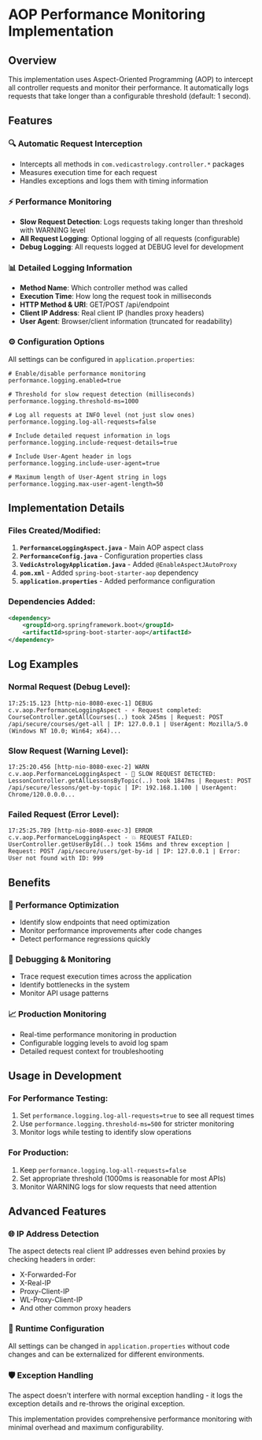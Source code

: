 # AOP Performance Monitoring Implementation

## Overview
This implementation uses Aspect-Oriented Programming (AOP) to intercept all controller requests and monitor their performance. It automatically logs requests that take longer than a configurable threshold (default: 1 second).

## Features

### 🔍 **Automatic Request Interception**
- Intercepts all methods in `com.vedicastrology.controller.*` packages
- Measures execution time for each request
- Handles exceptions and logs them with timing information

### ⚡ **Performance Monitoring**
- **Slow Request Detection**: Logs requests taking longer than threshold with WARNING level
- **All Request Logging**: Optional logging of all requests (configurable)
- **Debug Logging**: All requests logged at DEBUG level for development

### 📊 **Detailed Logging Information**
- **Method Name**: Which controller method was called
- **Execution Time**: How long the request took in milliseconds
- **HTTP Method & URI**: GET/POST /api/endpoint
- **Client IP Address**: Real client IP (handles proxy headers)
- **User Agent**: Browser/client information (truncated for readability)

### ⚙️ **Configuration Options**
All settings can be configured in `application.properties`:

```properties
# Enable/disable performance monitoring
performance.logging.enabled=true

# Threshold for slow request detection (milliseconds)
performance.logging.threshold-ms=1000

# Log all requests at INFO level (not just slow ones)
performance.logging.log-all-requests=false

# Include detailed request information in logs
performance.logging.include-request-details=true

# Include User-Agent header in logs
performance.logging.include-user-agent=true

# Maximum length of User-Agent string in logs
performance.logging.max-user-agent-length=50
```

## Implementation Details

### Files Created/Modified:
1. **`PerformanceLoggingAspect.java`** - Main AOP aspect class
2. **`PerformanceConfig.java`** - Configuration properties class
3. **`VedicAstrologyApplication.java`** - Added `@EnableAspectJAutoProxy`
4. **`pom.xml`** - Added `spring-boot-starter-aop` dependency
5. **`application.properties`** - Added performance configuration

### Dependencies Added:
```xml
<dependency>
    <groupId>org.springframework.boot</groupId>
    <artifactId>spring-boot-starter-aop</artifactId>
</dependency>
```

## Log Examples

### Normal Request (Debug Level):
```
17:25:15.123 [http-nio-8080-exec-1] DEBUG c.v.aop.PerformanceLoggingAspect - ⚡ Request completed: CourseController.getAllCourses(..) took 245ms | Request: POST /api/secure/courses/get-all | IP: 127.0.0.1 | UserAgent: Mozilla/5.0 (Windows NT 10.0; Win64; x64)...
```

### Slow Request (Warning Level):
```
17:25:20.456 [http-nio-8080-exec-2] WARN  c.v.aop.PerformanceLoggingAspect - 🐌 SLOW REQUEST DETECTED: LessonController.getAllLessonsByTopic(..) took 1847ms | Request: POST /api/secure/lessons/get-by-topic | IP: 192.168.1.100 | UserAgent: Chrome/120.0.0.0...
```

### Failed Request (Error Level):
```
17:25:25.789 [http-nio-8080-exec-3] ERROR c.v.aop.PerformanceLoggingAspect - 💥 REQUEST FAILED: UserController.getUserById(..) took 156ms and threw exception | Request: POST /api/secure/users/get-by-id | IP: 127.0.0.1 | Error: User not found with ID: 999
```

## Benefits

### 🚀 **Performance Optimization**
- Identify slow endpoints that need optimization
- Monitor performance improvements after code changes
- Detect performance regressions quickly

### 🐛 **Debugging & Monitoring**
- Trace request execution times across the application
- Identify bottlenecks in the system
- Monitor API usage patterns

### 📈 **Production Monitoring**
- Real-time performance monitoring in production
- Configurable logging levels to avoid log spam
- Detailed request context for troubleshooting

## Usage in Development

### For Performance Testing:
1. Set `performance.logging.log-all-requests=true` to see all request times
2. Use `performance.logging.threshold-ms=500` for stricter monitoring
3. Monitor logs while testing to identify slow operations

### For Production:
1. Keep `performance.logging.log-all-requests=false` 
2. Set appropriate threshold (1000ms is reasonable for most APIs)
3. Monitor WARNING logs for slow requests that need attention

## Advanced Features

### 🌐 **IP Address Detection**
The aspect detects real client IP addresses even behind proxies by checking headers in order:
- X-Forwarded-For
- X-Real-IP
- Proxy-Client-IP
- WL-Proxy-Client-IP
- And other common proxy headers

### 🔧 **Runtime Configuration**
All settings can be changed in `application.properties` without code changes and can be externalized for different environments.

### 🛡️ **Exception Handling**
The aspect doesn't interfere with normal exception handling - it logs the exception details and re-throws the original exception.

This implementation provides comprehensive performance monitoring with minimal overhead and maximum configurability.
